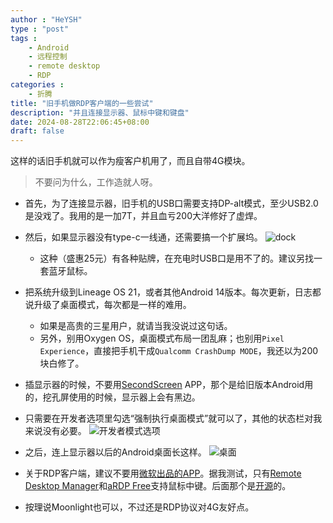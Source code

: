```yaml
---
author : "HeYSH"
type : "post"
tags :
    - Android
    - 远程控制
    - remote desktop
    - RDP
categories :
    - 折腾
title: "旧手机做RDP客户端的一些尝试"
description: "并且连接显示器、鼠标中键和键盘"
date: 2024-08-28T22:06:45+08:00
draft: false
---
```


这样的话旧手机就可以作为瘦客户机用了，而且自带4G模块。

> 不要问为什么，工作造就人呀。

- 首先，为了连接显示器，旧手机的USB口需要支持DP-alt模式，至少USB2.0是没戏了。我用的是一加7T，并且血亏200大洋修好了虚焊。
- 然后，如果显示器没有type-c一线通，还需要搞一个扩展坞。
![dock](dock.png)
  - 这种（盛惠25元）有各种贴牌，在充电时USB口是用不了的。建议另找一套蓝牙鼠标。
- 把系统升级到Lineage OS 21，或者其他Android 14版本。每次更新，日志都说升级了桌面模式，每次都是一样的难用。
  - 如果是高贵的三星用户，就请当我没说过这句话。
  - 另外，别用Oxygen OS，桌面模式布局一团乱麻；也别用`Pixel Experience`，直接把手机干成`Qualcomm CrashDump MODE`，我还以为200块白修了。
- 插显示器的时候，不要用[SecondScreen](https://play.google.com/store/apps/details?id=com.farmerbb.secondscreen.free) APP，那个是给旧版本Android用的，挖孔屏使用的时候，显示器上会有黑边。
- 只需要在开发者选项里勾选“强制执行桌面模式”就可以了，其他的状态栏对我来说没有必要。
![开发者模式选项](develop.jpg)
- 之后，连上显示器以后的Android桌面长这样。
![桌面](desktop.png)
- 关于RDP客户端，建议不要用[微软出品的APP](https://play.google.com/store/apps/details?id=com.microsoft.rdc.androidx)。据我测试，只有[Remote Desktop Manager](https://play.google.com/store/apps/details?id=com.devolutions.remotedesktopmanager)和[aRDP Free](https://play.google.com/store/apps/details?id=com.iiordanov.freeaRDP)支持鼠标中键。后面那个是[开源](https://github.com/iiordanov/remote-desktop-clients/)的。

- 按理说Moonlight也可以，不过还是RDP协议对4G友好点。